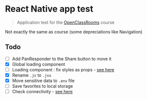 # React Native app test

> Application test for the [OpenClassRooms](https://openclassrooms.com/fr/courses/4902061-developpez-une-application-mobile-react-native?status=published) course

Not exactly the same as course (some depreciations like Navigation)


## Todo
- [ ] Add PanResponder to the Share button to move it
- [x] Global loading component
- [ ] Loading component : fix styles as props - [see here](https://stackoverflow.com/questions/29363671/can-i-make-dynamic-styles-in-react-native)
- [x] Rename `.js` to `.jsx`
- [x] Move sensitive data to `.env` file
- [ ] Save favorites to local storage
- [ ] Check connectivity - [see here](https://stackoverflow.com/a/62498662)

